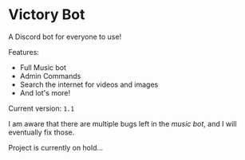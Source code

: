 # Victory Bot
A Discord bot for everyone to use!

Features:
* Full Music bot
* Admin Commands
* Search the internet for videos and images
* And lot's more!

Current version: `1.1`

I am aware that there are multiple bugs left in the _music bot_, and I will eventually fix those.

Project is currently on hold...
